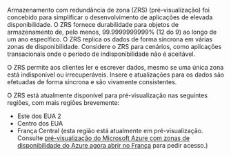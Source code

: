 Armazenamento com redundância de zona (ZRS) (pré-visualização) foi concebido para simplificar o desenvolvimento de aplicações de elevada disponibilidade. O ZRS fornece durabilidade para objetos de armazenamento de, pelo menos, 99.9999999999% (12 do 9) ao longo de um ano específico. O ZRS replica os dados de forma síncrona em várias zonas de disponibilidade. Considere o ZRS para cenários, como aplicações transacionais onde o período de indisponibilidade não é aceitável.

O ZRS permite aos clientes ler e escrever dados, mesmo se uma única zona está indisponível ou irrecuperáveis. Insere e atualizações para os dados são efetuadas de forma síncrona e são vivamente consistentes.   

O ZRS está atualmente disponível para pré-visualização nas seguintes regiões, com mais regiões brevemente:

- Este dos EUA 2 
- Centro dos EUA 
- França Central (esta região está atualmente em pré-visualização. Consulte [pré-visualização do Microsoft Azure com zonas de disponibilidade do Azure agora abrir no França](https://azure.microsoft.com/blog/microsoft-azure-preview-with-azure-availability-zones-now-open-in-france) para pedir acesso.)
